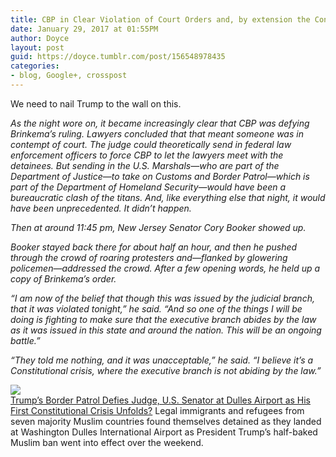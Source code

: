 ```yaml
---
title: CBP in Clear Violation of Court Orders and, by extension the Constitution
date: January 29, 2017 at 01:55PM
author: Doyce
layout: post
guid: https://doyce.tumblr.com/post/156548978435
categories:
- blog, Google+, crosspost
--- 
```


<p>We need to nail Trump to the wall on this.</p>
<p><i>As the night wore on, it became increasingly clear that CBP was defying Brinkema’s ruling. Lawyers concluded that that meant someone was in contempt of court. The judge could theoretically send in federal law enforcement officers to force CBP to let the lawyers meet with the detainees. But sending in the U.S. Marshals—who are part of the Department of Justice—to take on Customs and Border Patrol—which is part of the Department of Homeland Security—would have been a bureaucratic clash of the titans. And, like everything else that night, it would have been unprecedented. It didn’t happen.</i></p>
<p><i>Then at around 11:45 pm, New Jersey Senator Cory Booker showed up.</i> </p>
<p><i>Booker stayed back there for about half an hour, and then he pushed through the crowd of roaring protesters and—flanked by glowering policemen—addressed the crowd. After a few opening words, he held up a copy of Brinkema’s order.</i></p>
<p><i>“I am now of the belief that though this was issued by the judicial branch, that it was violated tonight,” he said. “And so one of the things I will be doing is fighting to make sure that the executive branch abides by the law as it was issued in this state and around the nation. This will be an ongoing battle.”</i></p>
<p><i>“They told me nothing, and it was unacceptable,” he said. “I believe it’s a Constitutional crisis, where the executive branch is not abiding by the law.”</i></p>
<p><a href="http://www.thedailybeast.com/articles/2017/01/29/trump-s-border-patrol-defies-judge-u-s-senator-at-dulles-airport-at-his-first-constitutional-crisis-unfolds.html" target="_blank"><img style="display:block;" src="https://lh3.googleusercontent.com/proxy/F_uJBTfa_aC6ipTtGtl71A__Owpo-CCNRr_Q8I9V2E0c49EdMEfurxe02vtx2TfU1ZH5NP_cheugSqHWKj_YOhnj0eyVbu2nlEFP5CLskzrrll-ZrgnEVLR4qWbX-OYsTBCih7LVyCurIAmUfyYRXO-YVKZGwegKNUQ1W7g1Lnc-pICaQI2hky4yO0xcCrAMH8QMiS6j8-mVHAkkjY6kwMEmWAgk9UbVhaePxaPEO1QwUMby-uadjBkNgM0kcDPSaKhyu-zlN6_Ss5q2m1-kISAWa04cU9ltt21_fPaUiMjGUereefAq4atlg5-k1VSIedV6nMGXg7A=w506-h910" border="0"/>Trump’s Border Patrol Defies Judge, U.S. Senator at Dulles Airport as His First Constitutional Crisis Unfolds?</a> 
Legal immigrants and refugees from seven majority Muslim countries found themselves detained as they landed at Washington Dulles International Airport as President Trump’s half-baked Muslim ban went into effect over the weekend.</p> 
